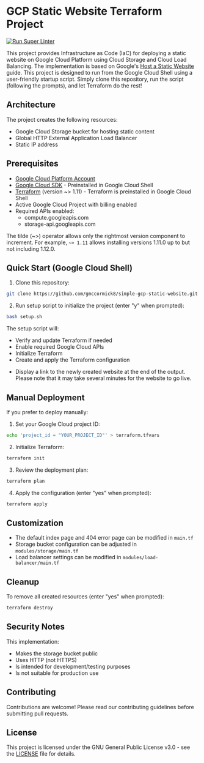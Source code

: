 <!-- textlint-disable -->

# GCP Static Website Terraform Project

[![Run Super Linter](https://github.com/gmccormick8/simple-gcp-static-website/actions/workflows/super-linter.yml/badge.svg?branch=main)](https://github.com/gmccormick8/simple-gcp-static-website/actions/workflows/super-linter.yml)

This project provides Infrastructure as Code (IaC) for deploying a static website on Google Cloud Platform using Cloud Storage and Cloud Load Balancing.
The implementation is based on Google's [Host a Static Website](https://cloud.google.com/storage/docs/hosting-static-website) guide.
This project is designed to run from the Google Cloud Shell using a user-friendly startup script. Simply clone this repository, run the script (following the prompts), and let Terraform do the rest!

<!-- textlint-enable -->

## Architecture

The project creates the following resources:

- Google Cloud Storage bucket for hosting static content
- Global HTTP External Application Load Balancer
- Static IP address

## Prerequisites

- [Google Cloud Platform Account](https://console.cloud.google.com)
- [Google Cloud SDK](https://cloud.google.com/sdk/docs/install) - Preinstalled in Google Cloud Shell
- [Terraform](https://www.terraform.io/downloads) (version ~> 1.11) - Terraform is preinstalled in Google Cloud Shell
- Active Google Cloud Project with billing enabled
- Required APIs enabled:
  - compute.googleapis.com
  - storage-api.googleapis.com

 The tilde (~>) operator allows only the rightmost version component to increment. For example, `~> 1.11` allows installing versions 1.11.0 up to but not including 1.12.0.

## Quick Start (Google Cloud Shell)

1. Clone this repository:
<!-- textlint-disable -->

```bash
git clone https://github.com/gmccormick8/simple-gcp-static-website.git && cd simple-gcp-static-website
```

<!-- textlint-enable -->

2. Run setup script to initialize the project (enter "y" when prompted):

```bash
bash setup.sh
```

The setup script will:

- Verify and update Terraform if needed
- Enable required Google Cloud APIs
- Initialize Terraform
- Create and apply the Terraform configuration
<!-- textlint-disable -->
- Display a link to the newly created website at the end of the output. Please note that it may take several minutes for the website to go live.
<!-- textlint-enable -->

## Manual Deployment

If you prefer to deploy manually:

1. Set your Google Cloud project ID:

```bash
echo 'project_id = "YOUR_PROJECT_ID"' > terraform.tfvars
```

2. Initialize Terraform:

```bash
terraform init
```

3. Review the deployment plan:

```bash
terraform plan
```

4. Apply the configuration (enter "yes" when prompted):

```bash
terraform apply
```

## Customization

- The default index page and 404 error page can be modified in `main.tf`
- Storage bucket configuration can be adjusted in `modules/storage/main.tf`
- Load balancer settings can be modified in `modules/load-balancer/main.tf`

## Cleanup

To remove all created resources (enter "yes" when prompted):

```bash
terraform destroy
```

## Security Notes

This implementation:

- Makes the storage bucket public
- Uses HTTP (not HTTPS)
- Is intended for development/testing purposes
- Is not suitable for production use

## Contributing

Contributions are welcome! Please read our contributing guidelines before submitting pull requests.

## License

This project is licensed under the GNU General Public License v3.0 - see the [LICENSE](LICENSE) file for details.
